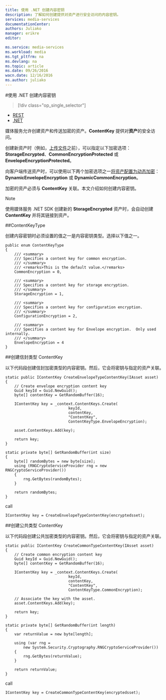 ```yaml
---
title: 使用 .NET 创建内容密钥
description: 了解如何创建提供对资产进行安全访问的内容密钥。
services: media-services
documentationCenter: 
authors: Juliako
manager: erikre
editor: 

ms.service: media-services
ms.workload: media
ms.tgt_pltfrm: na
ms.devlang: na
ms.topic: article
ms.date: 09/26/2016
wacn.date: 12/16/2016
ms.author: juliako
---
```


#使用 .NET 创建内容密钥

> [!div class="op_single_selector"]
- [REST](./media-services-rest-create-contentkey.md)
- [.NET](./media-services-dotnet-create-contentkey.md)

媒体服务允许创建资产和传送加密的资产。**ContentKey** 提供对**资产**的安全访问。

创建新资产时（例如，[上传文件](./media-services-dotnet-upload-files.md)之前），可以指定以下加密选项：**StorageEncrypted**、**CommonEncryptionProtected** 或 **EnvelopeEncryptionProtected**。

向客户端传送资产时，可以使用以下两个加密选项之一[将资产配置为动态加密](./media-services-dotnet-configure-asset-delivery-policy.md)：**DynamicEnvelopeEncryption** 或 **DynamicCommonEncryption**。

加密的资产必须与 **ContentKey** 关联。本文介绍如何创建内容密钥。

>[!NOTE]
> 使用媒体服务 .NET SDK 创建新的 **StorageEncrypted** 资产时，会自动创建 **ContentKey** 并将其链接到资产。

##ContentKeyType

创建内容密钥时必须设置的值之一是内容密钥类型。选择以下值之一。

```
public enum ContentKeyType
{
    /// <summary>
    /// Specifies a content key for common encryption.
    /// </summary>
    /// <remarks>This is the default value.</remarks>
    CommonEncryption = 0,

    /// <summary>
    /// Specifies a content key for storage encryption.
    /// </summary>
    StorageEncryption = 1,

    /// <summary>
    /// Specifies a content key for configuration encryption.
    /// </summary>
    ConfigurationEncryption = 2,

    /// <summary>
    /// Specifies a content key for Envelope encryption.  Only used internally.
    /// </summary>
    EnvelopeEncryption = 4
}
```

##<a id="envelope_contentkey"></a>创建信封类型 ContentKey

以下代码段创建信封加密类型的内容密钥。然后，它会将密钥与指定的资产关联。

```
static public IContentKey CreateEnvelopeTypeContentKey(IAsset asset)
{
    // Create envelope encryption content key
    Guid keyId = Guid.NewGuid();
    byte[] contentKey = GetRandomBuffer(16);

    IContentKey key = _context.ContentKeys.Create(
                            keyId,
                            contentKey,
                            "ContentKey",
                            ContentKeyType.EnvelopeEncryption);

    asset.ContentKeys.Add(key);

    return key;
}

static private byte[] GetRandomBuffer(int size)
{
    byte[] randomBytes = new byte[size];
    using (RNGCryptoServiceProvider rng = new RNGCryptoServiceProvider())
    {
        rng.GetBytes(randomBytes);
    }

    return randomBytes;
}
```

call

```
IContentKey key = CreateEnvelopeTypeContentKey(encryptedsset);
```

##<a id="common_contentkey"></a>创建公共类型 ContentKey    

以下代码段创建公共加密类型的内容密钥。然后，它会将密钥与指定的资产关联。

```
static public IContentKey CreateCommonTypeContentKey(IAsset asset)
{
    // Create common encryption content key
    Guid keyId = Guid.NewGuid();
    byte[] contentKey = GetRandomBuffer(16);

    IContentKey key = _context.ContentKeys.Create(
                            keyId,
                            contentKey,
                            "ContentKey",
                            ContentKeyType.CommonEncryption);

    // Associate the key with the asset.
    asset.ContentKeys.Add(key);

    return key;
}

static private byte[] GetRandomBuffer(int length)
{
    var returnValue = new byte[length];

    using (var rng =
        new System.Security.Cryptography.RNGCryptoServiceProvider())
    {
        rng.GetBytes(returnValue);
    }

    return returnValue;
}
```
call

    IContentKey key = CreateCommonTypeContentKey(encryptedsset); 

<!---HONumber=Mooncake_Quality_Review_1202_2016-->